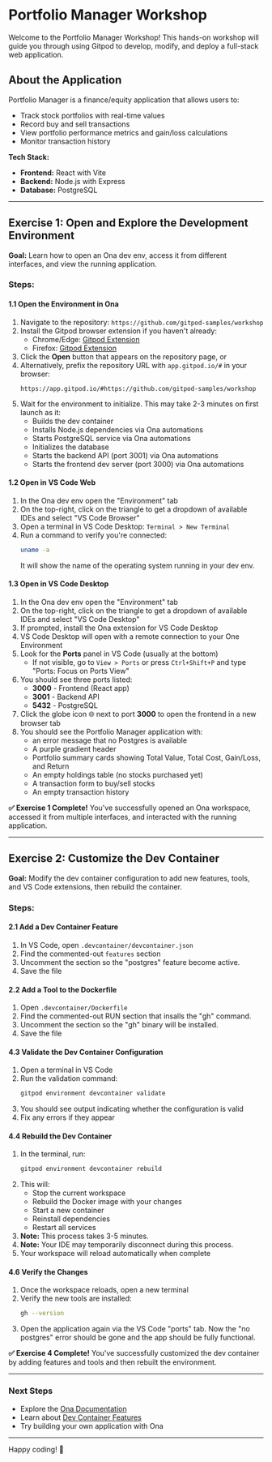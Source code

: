 # Portfolio Manager Workshop

Welcome to the Portfolio Manager Workshop! This hands-on workshop will guide you through using Gitpod to develop, modify, and deploy a full-stack web application.

## About the Application

Portfolio Manager is a finance/equity application that allows users to:
- Track stock portfolios with real-time values
- Record buy and sell transactions
- View portfolio performance metrics and gain/loss calculations
- Monitor transaction history

**Tech Stack:**
- **Frontend:** React with Vite
- **Backend:** Node.js with Express
- **Database:** PostgreSQL

---

## Exercise 1: Open and Explore the Development Environment

**Goal:** Learn how to open an Ona dev env, access it from different interfaces, and view the running application.

### Steps:

#### 1.1 Open the Environment in Ona

1. Navigate to the repository: `https://github.com/gitpod-samples/workshop`
2. Install the Gitpod browser extension if you haven't already:
   - Chrome/Edge: [Gitpod Extension](https://chrome.google.com/webstore/detail/gitpod/dodmmooeoklaejobgleioelladacbeki)
   - Firefox: [Gitpod Extension](https://addons.mozilla.org/en-US/firefox/addon/gitpod/)
3. Click the **Open** button that appears on the repository page, or
4. Alternatively, prefix the repository URL with `app.gitpod.io/#` in your browser:
   ```
   https://app.gitpod.io/#https://github.com/gitpod-samples/workshop
   ```
5. Wait for the environment to initialize. This may take 2-3 minutes on first launch as it:
   - Builds the dev container
   - Installs Node.js dependencies via Ona automations
   - Starts PostgreSQL service via Ona automations
   - Initializes the database
   - Starts the backend API (port 3001) via Ona automations
   - Starts the frontend dev server (port 3000) via Ona automations

#### 1.2 Open in VS Code Web

1. In the Ona dev env open the "Environment" tab
2. On the top-right, click on the triangle to get a dropdown of available IDEs and select "VS Code Browser"
5. Open a terminal in VS Code Desktop: `Terminal > New Terminal`
6. Run a command to verify you're connected:
   ```bash
   uname -a
   ```
   It will show the name of the operating system running in your dev env.

#### 1.3 Open in VS Code Desktop

1. In the Ona dev env open the "Environment" tab
2. On the top-right, click on the triangle to get a dropdown of available IDEs and select "VS Code Desktop"
3. If prompted, install the Ona extension for VS Code Desktop
4. VS Code Desktop will open with a remote connection to your One Environment
1. Look for the **Ports** panel in VS Code (usually at the bottom)
   - If not visible, go to `View > Ports` or press `Ctrl+Shift+P` and type "Ports: Focus on Ports View"
2. You should see three ports listed:
   - **3000** - Frontend (React app)
   - **3001** - Backend API
   - **5432** - PostgreSQL
3. Click the globe icon 🌐 next to port **3000** to open the frontend in a new browser tab
4. You should see the Portfolio Manager application with:
   - an error message that no Postgres is available
   - A purple gradient header
   - Portfolio summary cards showing Total Value, Total Cost, Gain/Loss, and Return
   - An empty holdings table (no stocks purchased yet)
   - A transaction form to buy/sell stocks
   - An empty transaction history

**✅ Exercise 1 Complete!** You've successfully opened an Ona workspace, accessed it from multiple interfaces, and interacted with the running application.

---

## Exercise 2: Customize the Dev Container

**Goal:** Modify the dev container configuration to add new features, tools, and VS Code extensions, then rebuild the container.

### Steps:

#### 2.1 Add a Dev Container Feature

1. In VS Code, open `.devcontainer/devcontainer.json`
2. Find the commented-out `features` section
3. Uncomment the section so the "postgres" feature become active.
4. Save the file

#### 2.2 Add a Tool to the Dockerfile

1. Open `.devcontainer/Dockerfile`
2. Find the commented-out RUN section that insalls the "gh" command.
3. Uncomment the section so the "gh" binary will be installed.
4. Save the file

#### 4.3 Validate the Dev Container Configuration

1. Open a terminal in VS Code
2. Run the validation command:
   ```bash
   gitpod environment devcontainer validate
   ```
3. You should see output indicating whether the configuration is valid
4. Fix any errors if they appear

#### 4.4 Rebuild the Dev Container

1. In the terminal, run:
   ```bash
   gitpod environment devcontainer rebuild
   ```
2. This will:
   - Stop the current workspace
   - Rebuild the Docker image with your changes
   - Start a new container
   - Reinstall dependencies
   - Restart all services
3. **Note:** This process takes 3-5 minutes. 
4. **Note:** Your IDE may temporarily disconnect during this process. 
5. Your workspace will reload automatically when complete

#### 4.6 Verify the Changes

1. Once the workspace reloads, open a new terminal
2. Verify the new tools are installed:
   ```bash
   gh --version
   ```
3. Open the application again via the VS Code "ports" tab. Now the "no postgres" error should be gone and the app should be fully functional. 

**✅ Exercise 4 Complete!** You've successfully customized the dev container by adding features and tools and then rebuilt the environment.

---

### Next Steps

- Explore the [Ona Documentation](https://ona.com/docs)
- Learn about [Dev Container Features](https://containers.dev/features)
- Try building your own application with Ona

---

Happy coding! 🚀
